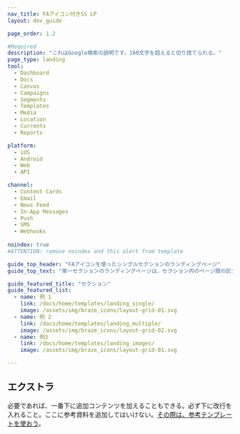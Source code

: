 ```yaml
---
nav_title: FAアイコン付きSS LP
layout: dev_guide

page_order: 1.2

#Required
description: "これはGoogle検索の説明です。160文字を超えると切り捨てられる。"
page_type: landing
tool:
  - Dashboard
  - Docs
  - Canvas
  - Campaigns
  - Segments
  - Templates
  - Media
  - Location
  - Currents
  - Reports

platform:
  - iOS
  - Android
  - Web
  - API

channel:
  - Content Cards
  - Email
  - News Feed
  - In-App Messages
  - Push
  - SMS
  - Webhooks
  
noindex: true
#ATTENTION: remove noindex and this alert from template

guide_top_header: "FAアイコンを使ったシングルセクションのランディングページ"
guide_top_text: "単一セクションのランディングページは、セクション内のページ間の区分がほとんどない、あるいは全くない大きなセクションに最適である。この特定のテンプレートは 'featured' layout yaml パラメーター ('layout: dev_guide') を使用します。これにより、ページの下部に追加情報を追加できます。追加のセクションが必要な場合、'dev_guide' レイアウト YAML パラメータを使用して、マルチセクションランディングページページタイプを使用する。"

guide_featured_title: "セクション"
guide_featured_list:
  - name: 例 1
    link: /docs/home/templates/landing_single/
    image: /assets/img/braze_icons/layout-grid-01.svg
  - name: 例 2
    link: /docs/home/templates/landing_multiple/
    image: /assets/img/braze_icons/layout-grid-02.svg
  - name: 例3
    link: /docs/home/templates/landing_images/
    image: /assets/img/braze_icons/layout-grid-01.svg

---
```


## エクストラ

必要であれば、一番下に追加コンテンツを加えることもできる。必ず下に改行を入れること。ここに参考資料を追加してはいけない。[その際は、参考テンプレートを使おう]({{site.baseurl}}/home/templates/reference/)。

<br>

<br>

